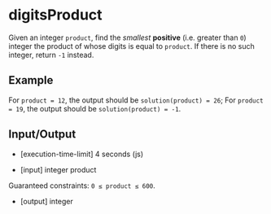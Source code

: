 # digitsProduct

Given an integer `product`, find the _smallest_ **positive** (i.e. greater than `0`) integer the product of whose digits is equal to `product`. If there is no such integer, return `-1` instead.

## Example

For `product = 12`, the output should be
`solution(product) = 26`;
For `product = 19`, the output should be
`solution(product) = -1`.

## Input/Output

- [execution-time-limit] 4 seconds (js)

- [input] integer product

Guaranteed constraints:
`0 ≤ product ≤ 600`.

- [output] integer
